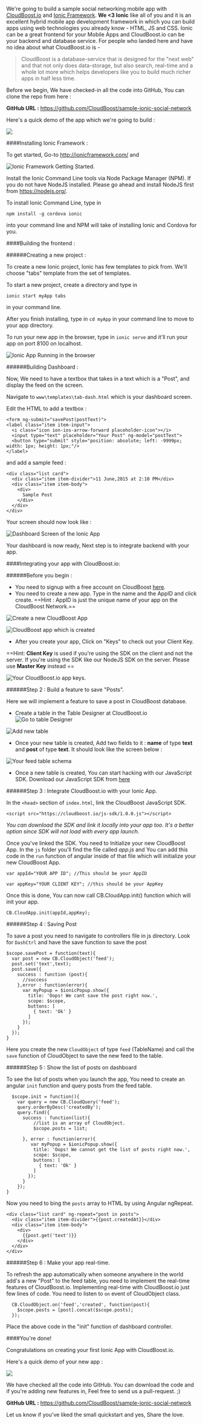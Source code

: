 We're going to build a sample social networking mobile app with [CloudBoost.io](https://www.cloudboost.io) and [Ionic Framework](http://ionicframework.com/). **We <3 Ionic** like all of you and it is an excellent hybrid mobile app development framework in which you can build apps using web technologies you already know - HTML, JS and CSS. Ionic can be a great frontend for your Mobile Apps and CloudBoost.io can be your backend and database service. For people who landed here and have no idea about what CloudBoost.io is - 
>CloudBoost is a database-service that is designed for the "next web" and that not only does data-storage, but also search, real-time and a whole lot more which helps developers like you to build much richer apps in half less time. 

Before we begin, We have checked-in all the code into GitHub, You can clone the repo from here : 

**GitHub URL :** https://github.com/CloudBoost/sample-ionic-social-network

Here's a quick demo of the app which we're going to build : 

![](https://blog.cloudboost.io/content/images/2015/06/IonicApp-1.PNG)



####Installing Ionic Framework :


To get started, Go-to http://ionicframework.com/ and

![Ionic Framework Getting Started.](https://blog.cloudboost.io/content/images/2015/06/Capture1.PNG)

Install the Ionic Command Line tools via Node Package Manager (NPM). If you do not have NodeJS installed. Please go ahead and install NodeJS first from https://nodejs.org/.

To install Ionic Command Line, type in 

`npm install -g cordova ionic` 

into your command line and NPM will take of installing Ionic and Cordova for you. 

####Building the frontend : 

######Creating a new project : 

To create a new Ionic project, Ionic has few templates to pick from. We'll choose "tabs" template from the set of templates. 

To start a new project, create a directory and type in 

`ionic start myApp tabs`

in your command line. 

After you finish installing, type in `cd myApp` in your command line to move to your app directory. 

To run your new app in the browser, type in `ionic serve` and it'll run your app on port 8100 on localhost. 

![Ionic App Running in the browser](https://blog.cloudboost.io/content/images/2015/06/ionic.PNG)


######Building Dashboard :

Now, We need to have a textbox that takes in a text which is a "Post", and display the feed on the screen. 

Navigate to `www\templates\tab-dash.html` which is your dashboard screen. 

Edit the HTML to add a textbox : 

	<form ng-submit="savePost(postText)">
    <label class="item item-input">
      <i class="icon ion-ios-arrow-forward placeholder-icon"></i>
      <input type="text" placeholder="Your Post" ng-model="postText">
      <button type="submit" style="position: absolute; left: -9999px; width: 1px; height: 1px;"/> 
    </label>
  </form>
    
and add a sample feed : 

	<div class="list card">
      <div class="item item-divider">11 June,2015 at 2:10 PM</div>
      <div class="item item-body">
        <div>
          Sample Post
        </div>
      </div>
    </div>
    
Your screen should now look like : 

![Dashboard Screen of the Ionic App](https://blog.cloudboost.io/content/images/2015/06/IonicApp.PNG)

Your dashboard is now ready, Next step is to integrate backend with your app. 

####Integrating your app with CloudBoost.io: 

######Before you begin :

* You need to signup with a free account on CloudBoost [here](https://www.cloudboost.io).
* You need to create a new app. Type in the name and the AppID and click create. ==Hint : AppID is just the unique name of your app on the CloudBoost Network.==

![Create a new CloudBoost App](https://blog.cloudboost.io/content/images/2015/05/createApp.PNG)

![CloudBoost app which is created](https://blog.cloudboost.io/content/images/2015/05/AppCreated.PNG)

* After you create your app, Click on "Keys" to check out your Client Key. 

==Hint: **Client Key** is used if you're using the SDK on the client and not the server. If you're using the SDK like our NodeJS SDK on the server. Please use **Master Key** instead  ==

![Your CloudBoost.io app keys.](https://blog.cloudboost.io/content/images/2015/05/AppKeys.PNG)

######Step 2 : Build a feature to save "Posts".

Here we will implement a feature to save a post in CloudBoost database. 

* Create a table in the Table Designer at CloudBoost.io
![Go to table Designer](https://blog.cloudboost.io/content/images/2015/05/Data.PNG)

![Add new table](https://blog.cloudboost.io/content/images/2015/05/addNEwTbale.PNG)

* Once your new table is created, Add two fields to it : **name** of type **text** and **post** of type **text**. It should look like the screen below : 

![Your feed table schema](https://blog.cloudboost.io/content/images/2015/05/tableSchema.PNG)

* Once a new table is created, You can start hacking with our JavaScript SDK. Download our JavaScript SDK from [here](https://docs.cloudboost.io)


######Step 3 : Integrate CloudBoost.io with your Ionic App.

In the `<head>` section of `index.html`, link the CloudBoost JavaScript SDK. 

`<script src="https://cloudboost.io/js-sdk/1.0.0.js"></script>`

*You can download the SDK and link it locally into your app too. It's a better option since SDK will not load with every app launch.*

Once you've linked the SDK. You need to Initialize your new CloudBoost App. In the `js` folder you'll find the file called  *app.js* and You can add this code in the `run` function of angular inside of that file which will initialize your new CloudBoost App. 

`var appId="YOUR APP ID"; //This should be your AppID`

`var appKey="YOUR CLIENT KEY"; //this should be your AppKey`

Once this is done, You can now call CB.CloudApp.init() function which will init your app. 

`CB.CloudApp.init(appId,appKey);`

######Step 4 : Saving Post

To save a post you need to navigate to controllers file in js directory. Look for `DashCtrl` and have the save function to save the post 

	$scope.savePost = function(text){
      var post = new CB.CloudObject('feed');
      post.set('text',text);
      post.save({
        success : function (post){
          //success
        },error : function(error){
          var myPopup = $ionicPopup.show({
            title: 'Oops! We cant save the post right now.',
            scope: $scope,
            buttons: [
              { text: 'Ok' }
            ]
          });
        }
      });
    }
    
Here you create the new `CloudObject` of type `feed` (TableName) and call the `save` function of CloudObject to save the new feed to the table. 

######Step 5 : Show the list of posts on dashboard

To see the list of posts when you launch the app, You need to create an angular `init` function and query posts from the feed table. 

	  $scope.init = function(){
        var query = new CB.CloudQuery('feed');
        query.orderByDesc('createdBy');
        query.find({
          success : function(list){
              //list is an array of CloudObject. 
              $scope.posts = list;
              
          }, error : function(error){
             var myPopup = $ionicPopup.show({
              title: 'Oops! We cannot get the list of posts right now.',
              scope: $scope,
              buttons: [
                { text: 'Ok' }
              ]
            });
          }
        });
    }
    
Now you need to bing the `posts` array to HTML by using Angular ngRepeat. 

	<div class="list card" ng-repeat="post in posts">
      <div class="item item-divider">{{post.createdAt}}</div>
      <div class="item item-body">
        <div>
          {{post.get('text')}}
        </div>
      </div>
    </div>
    
    
 
    
######Step 6 : Make your app real-time.

To refresh the app automatically when someone anywhere in the world add's a new "Post" to the feed table, you need to implement the real-time features of CloudBoost.io. Implementing real-time with CloudBoost.io just few lines of code. You need to listen to `on` event of CloudObject class. 

	  CB.CloudObject.on('feed','created', function(post){
        $scope.posts = [post].concat($scope.posts);
      });
    
Place the above code in the "init" function of dashboard controller. 

####You're done! 

Congratulations on creating your first Ionic App with CloudBoost.io. 

Here's a quick demo of your new app : 

![](https://blog.cloudboost.io/content/images/2015/06/IonicApp-1.PNG)


We have checked all the code into GitHub. You can download the code and if you're adding new features in, Feel free to send us a pull-request. ;) 

**GitHub URL :** https://github.com/CloudBoost/sample-ionic-social-network

Let us know if you've liked the small quickstart and yes, Share the love. 


